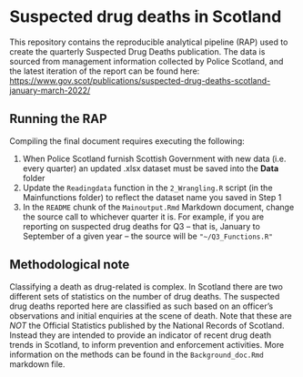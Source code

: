# Suspected drug deaths in Scotland

This repository contains the reproducible analytical pipeline (RAP) used to create the quarterly Suspected Drug Deaths publication. The data is sourced from management information collected by Police Scotland, and the latest iteration of the report can be found here: https://www.gov.scot/publications/suspected-drug-deaths-scotland-january-march-2022/

## Running the RAP

Compiling the final document requires executing the following:

  1. When Police Scotland furnish Scottish Government with new data (i.e. every quarter) an updated .xlsx dataset must be saved into the **Data** folder
  2. Update the <code>Readingdata</code> function in the <code>2_Wrangling.R</code> script (in the Mainfunctions folder) to reflect the dataset name you saved in Step 1
  3. In the <code>README</code> chunk of the <code>Mainoutput.Rmd</code> Markdown document, change the source call to whichever quarter it is. For example, if you are reporting on suspected drug deaths for Q3 – that is, January to September of a given year – the source will be <code>"~/Q3_Functions.R"</code>

## Methodological note

Classifying a death as drug-related is complex. In Scotland there are two different sets of statistics on the number of drug deaths. The suspected drug deaths reported here are classified as such based on an officer’s observations and initial enquiries at the scene of death. Note that these are *NOT* the Official Statistics published by the National Records of Scotland. Instead they are intended to provide an indicator of recent drug death trends in Scotland, to inform prevention and enforcement activities. More information on the methods can be found in the <code>Background_doc.Rmd</code> markdown file.
